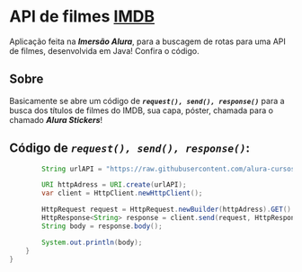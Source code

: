 # API de filmes [IMDB](https://www.imdb.com/chart/top/)

Aplicação feita na ***Imersão Alura***, para a buscagem de rotas para uma API de filmes, desenvolvida em Java! Confira o código.

## Sobre

Basicamente se abre um código de ***`request(), send(), response()`*** para a busca dos títulos
de filmes do IMDB, sua capa, póster, chamada para o chamado ***Alura Stickers***!

## Código de ***`request(), send(), response()`***:

````java
        String urlAPI = "https://raw.githubusercontent.com/alura-cursos/imersao-java-2-api/main/TopMovies.json";

        URI httpAdress = URI.create(urlAPI);
        var client = HttpClient.newHttpClient();

        HttpRequest request = HttpRequest.newBuilder(httpAdress).GET().build();
        HttpResponse<String> response = client.send(request, HttpResponse.BodyHandlers.ofString());
        String body = response.body();

        System.out.println(body);
    }
}

````